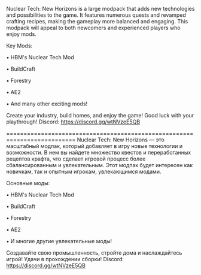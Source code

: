 Nuclear Tech: New Horizons is a large modpack that adds new technologies and possibilities to the game.
It features numerous quests and revamped crafting recipes, making the gameplay more balanced and engaging. 
This modpack will appeal to both newcomers and experienced players who enjoy mods.

Key Mods:

• HBM's Nuclear Tech Mod

• BuildCraft

• Forestry

• AE2

• And many other exciting mods!

Create your industry, build homes, and enjoy the game! Good luck with your playthrough!
Discord: https://discord.gg/wtNVzeE5QB

==========================================================================
Nuclear Tech: New Horizons — это масштабный модпак, который добавляет в игру новые технологии и возможности.
В нем вы найдете множество квестов и переработанных рецептов крафта, что сделает игровой процесс более сбалансированным и увлекательным.
Этот модпак будет интересен как новичкам, так и опытным игрокам, увлекающимся модами.

Основные моды:

• HBM's Nuclear Tech Mod

• BuildCraft

• Forestry

• AE2

• И многие другие увлекательные моды!

Создавайте свою промышленность, стройте дома и наслаждайтесь игрой! Удачи в прохождении сборки!
Discord: https://discord.gg/wtNVzeE5QB
